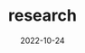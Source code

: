 ---
# Leave the homepage title empty to use the site title
title: research
date: 2022-10-24
type: landing

sections:
  - block: hero
    content:
      title: Primary Research Areas
      text: |
        </br>
        <ul style="font-size:20px; width:1000px">
          <li>Intelligent sensor design, machine vision, multimodal perception of human behavior</li>
          <li>Big data intelligent analysis, machine learning, data fusion, data mining</li>
          <li>Large-scale data visualization</li>
          <li>Physiological function assessment</li>
          <li>Fall detection, AI disease monitoring, and early warning</li>
        </ul>


  - block: hero
    content:
      title: Research Group
      text: |
        <p style="font-size:30px"></p>
        <table style="width:1250px;height:380px">
        <tr>
        <td style="width:450px;"><img src="photo.jpg"></td>
        <td style="width:700px">
        <p style="font-size:20px">The interdisciplinary research team established in the laboratory encompasses experts in various fields, including Dynamic Systems Sensing Communication - Analysis Modeling - Control Optimization and Machine Learning (Professor Zhihai He), Evolutionary Optimization (Associate Professor Ran Cheng), Data-Driven Partial Differential Equation Modeling and Computational Mathematics (Associate Professor Kailiang Wu), Fluid Dynamics (Professor Shidi Huang), and Cardiovascular Pathology (Professor Jinsong Bian). The research team also includes four postdoctoral researchers, eight research assistants, 10 doctoral candidates, and 14 master's candidates.
        </p></td>
        </tr>
        </table>

  - block: hero
    content:
      title: Research Achievements
      text: |
        <p style="font-size:30px"></p>
        <table style="width:1250px;height:30px">
        <tr>
        <td style="width:500px">
        <p style="font-size:20px">Implemented a smart elderly care model based on the Internet of Things (IoT) and sensor-driven data analysis, leading to the generation of disease warnings. The research indicates that, within 2-4 weeks of disease onset, signs and patterns of common elderly diseases can be identified through the analysis of sensor data.
        </p>
        <p style="font-size:30px">Laboratory Projects</p>
        <ul style="font-size:20px">

        <li>National Natural Science Foundation of China (NSFC), Key Project:Theory and Methods of Screen Hybrid Content Coding Based on Multi-agent Collaborative Learning</br>Duration: January 2024 to December 2028</li>

        <li>Horizontal Project: Research on 3D Display Optical Calibration and Image Quality Enhancement Methods(Subproject within the USTC-Huawei Photonics Industry Innovation Joint)</br>Duration: January 2022 to December 2022</li>

        <li>Horizontal Project: Key Technology Research on Autonomous Navigation for Digital Tactile Paths Based on AI Collaborative Analysis</br>Duration: June 2023 to May 2024</li>
        
        <li>Horizontal Project: Research Project on AI-based Home Care by Zhenny Technology in the Department of Electronic and Electrical Engineering</br>Duration: November 2023</li>
        </td></ul>
        <td style="width:450px;">
        <img src="re4.png">
        <img src="re5.png">
        <img src="re6.png">
        </td>
        </tr>
        </table>
        
        {{% cta cta_link="../publication/" cta_text="View more research → " %}}

        
  # - block: collection
  #   content:
  #     title: Latest News
  #     subtitle:
  #     text:
  #     count: 5
  #     filters:
  #       member: ''
  #       category: ''
  #       exclude_featured: false
  #       publication_type: ''
  #       tag: ''
  #     offset: 0
  #     order: desc
  #     page_type: post
  #   design:
  #     view: card
  #     columns: '1'
  
  # - block: markdown
  #   content:
  #     title:
  #     subtitle: ''
  #     text:
  #   design:
  #     columns: '1'
  #     background:
  #       image: 
  #         filename: coders.jpg
  #         filters:
  #           brightness: 1
  #         parallax: false
  #         position: center
  #         size: cover
  #         text_color_light: true
  #     spacing:
  #       padding: ['20px', '0', '20px', '0']
  #     css_class: fullscreen
  
  # - block: markdown
  #   content:
  #     title:
  #     subtitle:
  #     text: |
  #       {{% cta cta_link="./people/" cta_text="Meet the team →" %}}
  #   design:
  #     columns: '1'
---